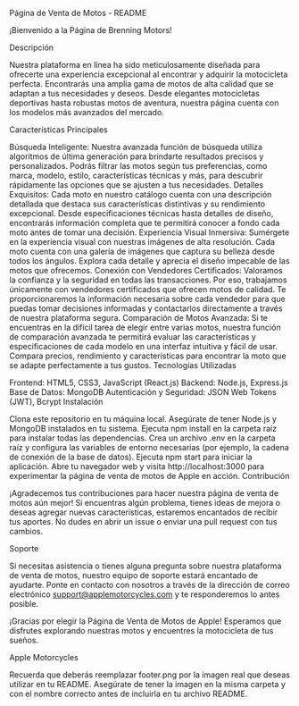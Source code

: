 Página de Venta de Motos - README

¡Bienvenido a la Página de Brenning Motors!

Descripción

Nuestra plataforma en línea ha sido meticulosamente diseñada para ofrecerte una experiencia excepcional al encontrar y adquirir la motocicleta perfecta. Encontrarás una amplia gama de motos de alta calidad que se adaptan a tus necesidades y deseos. Desde elegantes motocicletas deportivas hasta robustas motos de aventura, nuestra página cuenta con los modelos más avanzados del mercado.

Características Principales

Búsqueda Inteligente: Nuestra avanzada función de búsqueda utiliza algoritmos de última generación para brindarte resultados precisos y personalizados. Podrás filtrar las motos según tus preferencias, como marca, modelo, estilo, características técnicas y más, para descubrir rápidamente las opciones que se ajusten a tus necesidades.
Detalles Exquisitos: Cada moto en nuestro catálogo cuenta con una descripción detallada que destaca sus características distintivas y su rendimiento excepcional. Desde especificaciones técnicas hasta detalles de diseño, encontrarás información completa que te permitirá conocer a fondo cada moto antes de tomar una decisión.
Experiencia Visual Inmersiva: Sumérgete en la experiencia visual con nuestras imágenes de alta resolución. Cada moto cuenta con una galería de imágenes que captura su belleza desde todos los ángulos. Explora cada detalle y aprecia el diseño impecable de las motos que ofrecemos.
Conexión con Vendedores Certificados: Valoramos la confianza y la seguridad en todas las transacciones. Por eso, trabajamos únicamente con vendedores certificados que ofrecen motos de calidad. Te proporcionaremos la información necesaria sobre cada vendedor para que puedas tomar decisiones informadas y contactarlos directamente a través de nuestra plataforma segura.
Comparación de Motos Avanzada: Si te encuentras en la difícil tarea de elegir entre varias motos, nuestra función de comparación avanzada te permitirá evaluar las características y especificaciones de cada modelo en una interfaz intuitiva y fácil de usar. Compara precios, rendimiento y características para encontrar la moto que se adapte perfectamente a tus gustos.
Tecnologías Utilizadas

Frontend: HTML5, CSS3, JavaScript (React.js)
Backend: Node.js, Express.js
Base de Datos: MongoDB
Autenticación y Seguridad: JSON Web Tokens (JWT), Bcrypt
Instalación

Clona este repositorio en tu máquina local.
Asegúrate de tener Node.js y MongoDB instalados en tu sistema.
Ejecuta npm install en la carpeta raíz para instalar todas las dependencias.
Crea un archivo .env en la carpeta raíz y configura las variables de entorno necesarias (por ejemplo, la cadena de conexión de la base de datos).
Ejecuta npm start para iniciar la aplicación.
Abre tu navegador web y visita http://localhost:3000 para experimentar la página de venta de motos de Apple en acción.
Contribución

¡Agradecemos tus contribuciones para hacer nuestra página de venta de motos aún mejor! Si encuentras algún problema, tienes ideas de mejora o deseas agregar nuevas características, estaremos encantados de recibir tus aportes. No dudes en abrir un issue o enviar una pull request con tus cambios.

Soporte

Si necesitas asistencia o tienes alguna pregunta sobre nuestra plataforma de venta de motos, nuestro equipo de soporte estará encantado de ayudarte. Ponte en contacto con nosotros a través de la dirección de correo electrónico support@applemotorcycles.com y te responderemos lo antes posible.

¡Gracias por elegir la Página de Venta de Motos de Apple! Esperamos que disfrutes explorando nuestras motos y encuentres la motocicleta de tus sueños.

Apple Motorcycles

Recuerda que deberás reemplazar footer.png por la imagen real que deseas utilizar en tu README. Asegúrate de tener la imagen en la misma carpeta y con el nombre correcto antes de incluirla en tu archivo README.
